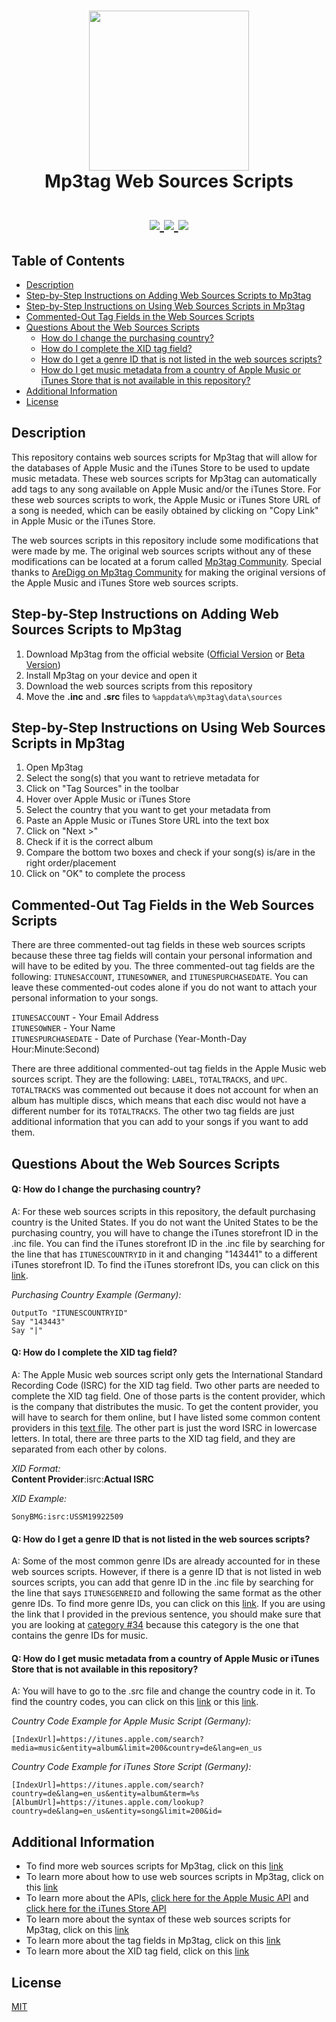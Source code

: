 <h1 align="center">
 <img src="https://mp3tag.app/assets/images/mp3tag-logo.png" width="256" height="256">
 <br>
 Mp3tag Web Sources Scripts
 <br>
 <br>
 <a href="https://github.com/MrBukLau/mp3tag-web-sources-scripts/blob/main/LICENSE">
  <img src="https://img.shields.io/badge/License-MIT-181717?style=for-the-badge&logo=github">
 </a>
 <a href="https://www.microsoft.com/en-us/windows">
  <img src="https://img.shields.io/badge/Only%20for-Windows-0078D6?style=for-the-badge&logo=windows">
 </a>
 <a href="https://www.mp3tag.de/en/index.html">
  <img src="https://img.shields.io/badge/Requirement-Mp3tag%20v3.06b%20or%20above-ff9800?style=for-the-badge&logo=apple-music">
 </a>
</h1>

## Table of Contents
* [Description](#description)
* [Step-by-Step Instructions on Adding Web Sources Scripts to Mp3tag](#step-by-step-instructions-on-adding-web-sources-scripts-to-mp3tag)
* [Step-by-Step Instructions on Using Web Sources Scripts in Mp3tag](#step-by-step-instructions-on-using-web-sources-scripts-in-mp3tag)
* [Commented-Out Tag Fields in the Web Sources Scripts](#commented-out-tag-fields-in-the-web-sources-scripts)
* [Questions About the Web Sources Scripts](#questions-about-the-web-sources-scripts)
  * [How do I change the purchasing country?](#q-how-do-i-change-the-purchasing-country)
  * [How do I complete the XID tag field?](#q-how-do-i-complete-the-xid-tag-field)
  * [How do I get a genre ID that is not listed in the web sources scripts?](#q-how-do-i-get-a-genre-id-that-is-not-listed-in-the-web-sources-scripts)
  * [How do I get music metadata from a country of Apple Music or iTunes Store that is not available in this repository?](#q-how-do-i-get-music-metadata-from-a-country-of-apple-music-or-itunes-store-that-is-not-available-in-this-repository)
* [Additional Information](#additional-information)
* [License](#license)

## Description
This repository contains web sources scripts for Mp3tag that will allow for the databases of Apple Music and the iTunes Store to be used to update music metadata. These web sources scripts for Mp3tag can automatically add tags to any song available on Apple Music and/or the iTunes Store. For these web sources scripts to work, the Apple Music or iTunes Store URL of a song is needed, which can be easily obtained by clicking on "Copy Link" in Apple Music or the iTunes Store.

The web sources scripts in this repository include some modifications that were made by me. The original web sources scripts without any of these modifications can be located at a forum called [Mp3tag Community](https://community.mp3tag.de/). Special thanks to [AreDigg on Mp3tag Community](https://community.mp3tag.de/t/ws-apple-music/51184) for making the original versions of the Apple Music and iTunes Store web sources scripts.

## Step-by-Step Instructions on Adding Web Sources Scripts to Mp3tag
1. Download Mp3tag from the official website ([Official Version](https://www.mp3tag.de/en/download.html) or [Beta Version](https://community.mp3tag.de/t/mp3tag-development-build-status/455))
2. Install Mp3tag on your device and open it
3. Download the web sources scripts from this repository
4. Move the **.inc** and **.src** files to `%appdata%\mp3tag\data\sources`

## Step-by-Step Instructions on Using Web Sources Scripts in Mp3tag
1. Open Mp3tag
2. Select the song(s) that you want to retrieve metadata for
3. Click on "Tag Sources" in the toolbar
4. Hover over Apple Music or iTunes Store
5. Select the country that you want to get your metadata from
6. Paste an Apple Music or iTunes Store URL into the text box
7. Click on "Next >"
8. Check if it is the correct album
9. Compare the bottom two boxes and check if your song(s) is/are in the right order/placement
10. Click on "OK" to complete the process

## Commented-Out Tag Fields in the Web Sources Scripts
There are three commented-out tag fields in these web sources scripts because these three tag fields will contain your personal information and will have to be edited by you. The three commented-out tag fields are the following: `ITUNESACCOUNT`, `ITUNESOWNER`, and `ITUNESPURCHASEDATE`. You can leave these commented-out codes alone if you do not want to attach your personal information to your songs.

`ITUNESACCOUNT` - Your Email Address
<br>
`ITUNESOWNER` - Your Name
<br>
`ITUNESPURCHASEDATE` - Date of Purchase (Year-Month-Day Hour:Minute:Second)

There are three additional commented-out tag fields in the Apple Music web sources script. They are the following: `LABEL`, `TOTALTRACKS`, and `UPC`. `TOTALTRACKS` was commented out because it does not account for when an album has multiple discs, which means that each disc would not have a different number for its `TOTALTRACKS`. The other two tag fields are just additional information that you can add to your songs if you want to add them.

## Questions About the Web Sources Scripts
#### Q: How do I change the purchasing country?
A: For these web sources scripts in this repository, the default purchasing country is the United States. If you do not want the United States to be the purchasing country, you will have to change the iTunes storefront ID in the .inc file. You can find the iTunes storefront ID in the .inc file by searching for the line that has `ITUNESCOUNTRYID` in it and changing "143441" to a different iTunes storefront ID. To find the iTunes storefront IDs, you can click on this [link](https://github.com/MrBukLau/mp3tag-web-sources-scripts/blob/main/Information/iTunes%20Country%20Codes%20and%20Storefront%20IDs.csv).

*Purchasing Country Example (Germany):*
<br>
```
OutputTo "ITUNESCOUNTRYID"
Say "143443"
Say "|"
```

#### Q: How do I complete the XID tag field?
A: The Apple Music web sources script only gets the International Standard Recording Code (ISRC) for the XID tag field. Two other parts are needed to complete the XID tag field. One of those parts is the content provider, which is the company that distributes the music. To get the content provider, you will have to search for them online, but I have listed some common content providers in this [text file](https://github.com/MrBukLau/mp3tag-web-sources-scripts/raw/main/Information/iTunes%20XID.txt). The other part is just the word ISRC in lowercase letters. In total, there are three parts to the XID tag field, and they are separated from each other by colons.

*XID Format:*
<br>
**Content Provider**:isrc:**Actual ISRC**

*XID Example:*
<br>
```
SonyBMG:isrc:USSM19922509
```

#### Q: How do I get a genre ID that is not listed in the web sources scripts?
A: Some of the most common genre IDs are already accounted for in these web sources scripts. However, if there is a genre ID that is not listed in web sources scripts, you can add that genre ID in the .inc file by searching for the line that says `ITUNESGENREID` and following the same format as the other genre IDs. To find more genre IDs, you can click on this [link](https://github.com/MrBukLau/mp3tag-web-sources-scripts/blob/main/Information/iTunes%20Genre%20IDs.csv). If you are using the link that I provided in the previous sentence, you should make sure that you are looking at [category #34](https://github.com/MrBukLau/mp3tag-web-sources-scripts/blob/main/Information/iTunes%20Genre%20IDs.csv#L37) because this category is the one that contains the genre IDs for music.

#### Q: How do I get music metadata from a country of Apple Music or iTunes Store that is not available in this repository?
A: You will have to go to the .src file and change the country code in it. To find the country codes, you can click on this [link](https://github.com/MrBukLau/mp3tag-web-sources-scripts/blob/main/Information/iTunes%20Country%20Codes%20and%20Storefront%20IDs.csv) or this [link](https://github.com/MrBukLau/mp3tag-web-sources-scripts/blob/main/Information/iTunes%20Country%20Codes.md).

*Country Code Example for Apple Music Script (Germany):*
<br>
```
[IndexUrl]=https://itunes.apple.com/search?media=music&entity=album&limit=200&country=de&lang=en_us
```

*Country Code Example for iTunes Store Script (Germany):*
<br>
```
[IndexUrl]=https://itunes.apple.com/search?country=de&lang=en_us&entity=album&term=%s
[AlbumUrl]=https://itunes.apple.com/lookup?country=de&lang=en_us&entity=song&limit=200&id=
```

## Additional Information
* To find more web sources scripts for Mp3tag, click on this [link](https://community.mp3tag.de/c/development/web-sources-scripts/12)
* To learn more about how to use web sources scripts in Mp3tag, click on this [link](https://github.com/jonaaa20/itunes-web-sources)
* To learn more about the APIs, [click here for the Apple Music API](https://developer.apple.com/documentation/applemusicapi/) and [click here for the iTunes Store API](https://affiliate.itunes.apple.com/resources/documentation/itunes-store-web-service-search-api/)
* To learn more about the syntax of these web sources scripts for Mp3tag, click on this [link](https://help.mp3tag.de/main_online.html)
* To learn more about the tag fields in Mp3tag, click on this [link](https://help.mp3tag.de/main_tags.html)
* To learn more about the XID tag field, click on this [link](https://community.mp3tag.de/t/support-for-itunesalbumadvisory-field/51715/10)

## License
[MIT](https://github.com/MrBukLau/mp3tag-web-sources-scripts/blob/main/LICENSE)
